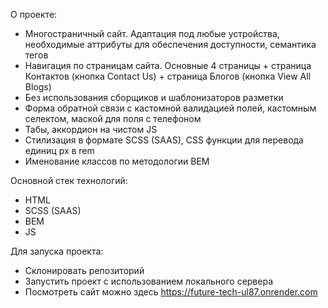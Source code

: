 О проекте:

- Многостраничный сайт. Адаптация под любые устройства, необходимые аттрибуты для обеспечения доступности, семантика тегов
- Навигация по страницам сайта. Основные 4 страницы + страница Контактов (кнопка Contact Us) + страница Блогов (кнопка View All Blogs)
- Без использования сборщиков и шаблонизаторов разметки
- Форма обратной связи с кастомной валидацией полей, кастомным селектом, маской для поля с телефоном
- Табы, аккордион на чистом JS
- Стилизация в формате SCSS (SAAS), CSS функции для перевода единиц px в rem
- Именование классов по методологии BEM

Основной стек технологий:

- HTML
- SCSS (SAAS)
- BEM
- JS

Для запуска проекта:

- Склонировать репозиторий
- Запустить проект с использованием локального сервера
- Посмотреть сайт можно здесь https://future-tech-ul87.onrender.com
